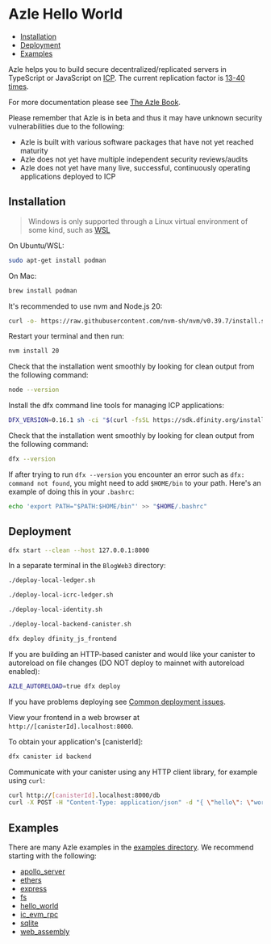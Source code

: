 # Azle Hello World

-   [Installation](#installation)
-   [Deployment](#deployment)
-   [Examples](#examples)

Azle helps you to build secure decentralized/replicated servers in TypeScript or JavaScript on [ICP](https://internetcomputer.org/). The current replication factor is [13-40 times](https://dashboard.internetcomputer.org/subnets).

For more documentation please see [The Azle Book](https://demergent-labs.github.io/azle/).

Please remember that Azle is in beta and thus it may have unknown security vulnerabilities due to the following:

-   Azle is built with various software packages that have not yet reached maturity
-   Azle does not yet have multiple independent security reviews/audits
-   Azle does not yet have many live, successful, continuously operating applications deployed to ICP

## Installation

> Windows is only supported through a Linux virtual environment of some kind, such as [WSL](https://learn.microsoft.com/en-us/windows/wsl/install)

On Ubuntu/WSL:

```bash
sudo apt-get install podman
```

On Mac:

```bash
brew install podman
```

It's recommended to use nvm and Node.js 20:

```bash
curl -o- https://raw.githubusercontent.com/nvm-sh/nvm/v0.39.7/install.sh | bash
```

Restart your terminal and then run:

```bash
nvm install 20
```

Check that the installation went smoothly by looking for clean output from the following command:

```bash
node --version
```

Install the dfx command line tools for managing ICP applications:

```bash
DFX_VERSION=0.16.1 sh -ci "$(curl -fsSL https://sdk.dfinity.org/install.sh)"
```

Check that the installation went smoothly by looking for clean output from the following command:

```bash
dfx --version
```

If after trying to run `dfx --version` you encounter an error such as `dfx: command not found`, you might need to add `$HOME/bin` to your path. Here's an example of doing this in your `.bashrc`:

```bash
echo 'export PATH="$PATH:$HOME/bin"' >> "$HOME/.bashrc"
```

## Deployment

```bash
dfx start --clean --host 127.0.0.1:8000

```

In a separate terminal in the `BlogWeb3` directory:

```bash
./deploy-local-ledger.sh

./deploy-local-icrc-ledger.sh

./deploy-local-identity.sh

./deploy-local-backend-canister.sh

dfx deploy dfinity_js_frontend
```

If you are building an HTTP-based canister and would like your canister to autoreload on file changes (DO NOT deploy to mainnet with autoreload enabled):

```bash
AZLE_AUTORELOAD=true dfx deploy
```

If you have problems deploying see [Common deployment issues](https://demergent-labs.github.io/azle/deployment.html#common-deployment-issues).

View your frontend in a web browser at `http://[canisterId].localhost:8000`.

To obtain your application's [canisterId]:

```bash
dfx canister id backend
```

Communicate with your canister using any HTTP client library, for example using `curl`:

```bash
curl http://[canisterId].localhost:8000/db
curl -X POST -H "Content-Type: application/json" -d "{ \"hello\": \"world\" }" http://[canisterId].localhost:8000/db/update
```

## Examples

There are many Azle examples in the [examples directory](https://github.com/demergent-labs/azle/tree/main/examples). We recommend starting with the following:

-   [apollo_server](https://github.com/demergent-labs/azle/tree/main/examples/apollo_server)
-   [ethers](https://github.com/demergent-labs/azle/tree/main/examples/ethers)
-   [express](https://github.com/demergent-labs/azle/tree/main/examples/express)
-   [fs](https://github.com/demergent-labs/azle/tree/main/examples/fs)
-   [hello_world](https://github.com/demergent-labs/azle/tree/main/examples/hello_world)
-   [ic_evm_rpc](https://github.com/demergent-labs/azle/tree/main/examples/ic_evm_rpc)
-   [sqlite](https://github.com/demergent-labs/azle/tree/main/examples/sqlite)
-   [web_assembly](https://github.com/demergent-labs/azle/tree/main/examples/web_assembly)
